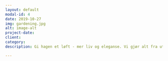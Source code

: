 ```yaml
---
layout: default
modal-id: 4
date: 2019-10-27
img: gardening.jpg
alt: image-alt
project-date: 
client: 
category: 
description: Gi hagen et løft - mer liv og eleganse. Vi gjør alt fra utjevning, beplanting og trimming til gressklipping og plukking. 

---
```

